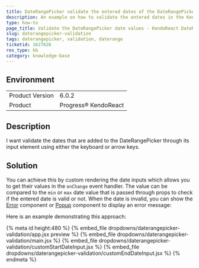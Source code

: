 ```yaml
---
title: DateRangePicker validate the entered dates of the DateRangePicker
description: An example on how to validate the entered dates in the KendoReact DateRangePicker
type: how-to
page_title: Validate the DateRangePicker date values - KendoReact DateRangePicker
slug: daterangepicker-validation
tags: daterangepicker, validation, daterange
ticketid: 1627626
res_type: kb
category: knowledge-base
---
```


## Environment
<table>
    <tbody>
	    <tr> 
	    	<td>Product Version</td>
	    	<td>6.0.2</td>
	    </tr>
	    <tr>
	    	<td>Product</td>
	    	<td>Progress® KendoReact</td>
	    </tr>
    </tbody>
</table>


## Description
I want validate the dates that are added to the DateRangePicker through its input element using either the keyboard or arrow keys.


## Solution
You can achieve this by custom rendering the date inputs which allows you to get their values in the `onChange` event handler. The value can be compared to the `min` or `max` date value that is passed through props to check if the entered date is valid or not. When the date is invalid, you can show the [Error](https://www.telerik.com/kendo-react-ui/components/labels/error/) component or [Popup](https://www.telerik.com/kendo-react-ui/components/popup/) component to display an error message:

Here is an example demonstrating this approach:

{% meta id height:480 %}
{% embed_file dropdowns/daterangepicker-validation/app.jsx preview %}
{% embed_file dropdowns/daterangepicker-validation/main.jsx %}
{% embed_file dropdowns/daterangepicker-validation/customStartDateInput.jsx %}
{% embed_file dropdowns/daterangepicker-validation/customEndDateInput.jsx %}
{% endmeta %}
